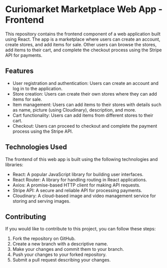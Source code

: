# Curiomarket Marketplace Web App - Frontend

This repository contains the frontend component of a web application built using React. The app is a marketplace where users can create an account, create stores, and add items for sale. Other users can browse the stores, add items to their cart, and complete the checkout process using the Stripe API for payments.

## Features

- User registration and authentication: Users can create an account and log in to the application.
- Store creation: Users can create their own stores where they can add items for sale.
- Item management: Users can add items to their stores with details such as name, picture (using Cloudinary), description, and more.
- Cart functionality: Users can add items from different stores to their cart.
- Checkout: Users can proceed to checkout and complete the payment process using the Stripe API.

## Technologies Used

The frontend of this web app is built using the following technologies and libraries:

- React: A popular JavaScript library for building user interfaces.
- React Router: A library for handling routing in React applications.
- Axios: A promise-based HTTP client for making API requests.
- Stripe API: A secure and reliable API for processing payments.
- Cloudinary: A cloud-based image and video management service for storing and serving images.

## Contributing

If you would like to contribute to this project, you can follow these steps:

1. Fork the repository on GitHub.
2. Create a new branch with a descriptive name.
3. Make your changes and commit them to your branch.
4. Push your changes to your forked repository.
5. Submit a pull request describing your changes.


